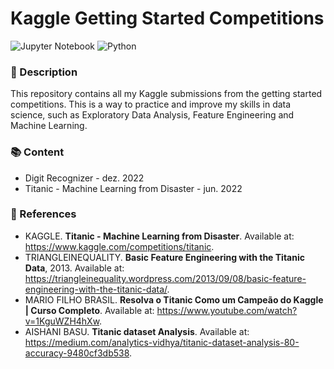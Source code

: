 # Kaggle Getting Started Competitions

![Jupyter Notebook](https://img.shields.io/badge/Jupyter-F37626.svg?&style=for-the-badge&logo=Jupyter&logoColor=white) ![Python](https://img.shields.io/badge/Python-3776AB?style=for-the-badge&logo=python&logoColor=white) 

### 📃 Description

This repository contains all my Kaggle submissions from the getting started competitions. This is a way to practice and improve my skills in data science, such as Exploratory Data Analysis, Feature Engineering and Machine Learning.

### 📚 Content

- Digit Recognizer - dez. 2022
- Titanic - Machine Learning from Disaster - jun. 2022

### 📖 References

* KAGGLE. **Titanic - Machine Learning from Disaster**.  Available at: https://www.kaggle.com/competitions/titanic.
* TRIANGLEINEQUALITY. **Basic Feature Engineering with the Titanic Data**, 2013. Available at: https://triangleinequality.wordpress.com/2013/09/08/basic-feature-engineering-with-the-titanic-data/.
* MARIO FILHO BRASIL. **Resolva o Titanic Como um Campeão do Kaggle | Curso Completo**.  Available at: https://www.youtube.com/watch?v=1KguWZH4hXw.
* AISHANI BASU. **Titanic dataset Analysis**.  Available at: https://medium.com/analytics-vidhya/titanic-dataset-analysis-80-accuracy-9480cf3db538.